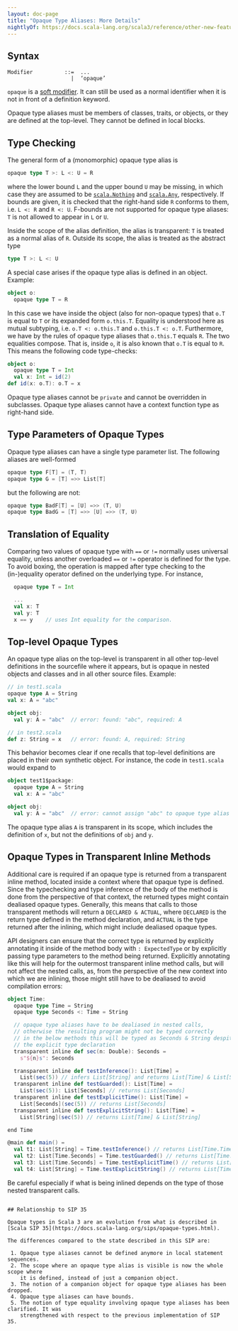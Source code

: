 ```yaml
---
layout: doc-page
title: "Opaque Type Aliases: More Details"
nightlyOf: https://docs.scala-lang.org/scala3/reference/other-new-features/opaques-details.html
---
```


## Syntax

```ebnf
Modifier          ::=  ...
                    |  ‘opaque’
```

`opaque` is a [soft modifier](../soft-modifier.md). It can still be used as a normal identifier when it is not in front of a definition keyword.

Opaque type aliases must be members of classes, traits, or objects, or they are defined
at the top-level. They cannot be defined in local blocks.

## Type Checking

The general form of a (monomorphic) opaque type alias is

```scala
opaque type T >: L <: U = R
```

where the lower bound `L` and the upper bound `U` may be missing, in which case they are assumed to be [`scala.Nothing`](https://scala-lang.org/api/3.x/scala/Nothing.html) and [`scala.Any`](https://scala-lang.org/api/3.x/scala/Any.html), respectively. If bounds are given, it is checked that the right-hand side `R` conforms to them, i.e. `L <: R` and `R <: U`. F-bounds are not supported for opaque type aliases: `T` is not allowed to appear in `L` or `U`.

Inside the scope of the alias definition, the alias is transparent: `T` is treated
as a normal alias of `R`. Outside its scope, the alias is treated as the abstract type
```scala
type T >: L <: U
```
A special case arises if the opaque type alias is defined in an object. Example:

```scala
object o:
  opaque type T = R
```

In this case we have inside the object (also for non-opaque types) that `o.T` is equal to
`T` or its expanded form `o.this.T`. Equality is understood here as mutual subtyping, i.e.
`o.T <: o.this.T` and `o.this.T <: o.T`. Furthermore, we have by the rules of opaque type aliases
that `o.this.T` equals `R`. The two equalities compose. That is, inside `o`, it is
also known that `o.T` is equal to `R`. This means the following code type-checks:

```scala
object o:
  opaque type T = Int
  val x: Int = id(2)
def id(x: o.T): o.T = x
```

Opaque type aliases cannot be `private` and cannot be overridden in subclasses.
Opaque type aliases cannot have a context function type as right-hand side.

## Type Parameters of Opaque Types

Opaque type aliases can have a single type parameter list. The following aliases
are well-formed
```scala
opaque type F[T] = (T, T)
opaque type G = [T] =>> List[T]
```
but the following are not:
```scala
opaque type BadF[T] = [U] =>> (T, U)
opaque type BadG = [T] =>> [U] =>> (T, U)
```

## Translation of Equality

Comparing two values of opaque type with `==` or `!=` normally uses universal equality,
unless another overloaded `==` or `!=` operator is defined for the type. To avoid
boxing, the operation is mapped after type checking to the (in-)equality operator
defined on the underlying type. For instance,
```scala
  opaque type T = Int

  ...
  val x: T
  val y: T
  x == y    // uses Int equality for the comparison.
```

## Top-level Opaque Types

An opaque type alias on the top-level is transparent in all other top-level definitions in the sourcefile where it appears, but is opaque in nested
objects and classes and in all other source files. Example:
```scala
// in test1.scala
opaque type A = String
val x: A = "abc"

object obj:
  val y: A = "abc"  // error: found: "abc", required: A

// in test2.scala
def z: String = x   // error: found: A, required: String
```
This behavior becomes clear if one recalls that top-level definitions are placed in their own synthetic object. For instance, the code in `test1.scala` would expand to
```scala
object test1$package:
  opaque type A = String
  val x: A = "abc"

object obj:
  val y: A = "abc"  // error: cannot assign "abc" to opaque type alias A
```
The opaque type alias `A` is transparent in its scope, which includes the definition of `x`, but not the definitions of `obj` and `y`.

## Opaque Types in Transparent Inline Methods

Additional care is required if an opaque type is returned from a transparent inline method, located inside a context where that opaque type is defined.
Since the typechecking and type inference of the body of the method is done from the perspective of that context, the returned types might contain dealiased opaque types. Generally, this means that calls to those transparent methods will return a `DECLARED & ACTUAL`, where `DECLARED` is the return type defined in the method declaration, and `ACTUAL` is the type returned after the inlining, which might include dealiased opaque types.

API designers can ensure that the correct type is returned by explicitly annotating it inside of the method body with `: ExpectedType` or by explicitly passing type parameters to the method being returned. Explicitly annotating like this will help for the outermost transparent inline method calls, but will not affect the nested calls, as, from the perspective of the new context into which we are inlining, those might still have to be dealiased to avoid compilation errors:

```scala
object Time:
  opaque type Time = String
  opaque type Seconds <: Time = String

  // opaque type aliases have to be dealiased in nested calls,
  // otherwise the resulting program might not be typed correctly
  // in the below methods this will be typed as Seconds & String despite
  // the explicit type declaration
  transparent inline def sec(n: Double): Seconds =
    s"${n}s": Seconds

  transparent inline def testInference(): List[Time] =
    List(sec(5)) // infers List[String] and returns List[Time] & List[String], not List[Seconds]
  transparent inline def testGuarded(): List[Time] =
    List(sec(5)): List[Seconds] // returns List[Seconds]
  transparent inline def testExplicitTime(): List[Time] =
    List[Seconds](sec(5)) // returns List[Seconds]
  transparent inline def testExplicitString(): List[Time] =
    List[String](sec(5)) // returns List[Time] & List[String]

end Time

@main def main() =
  val t1: List[String] = Time.testInference() // returns List[Time.Time] & List[String]
  val t2: List[Time.Seconds] = Time.testGuarded() // returns List[Time.Seconds]
  val t3: List[Time.Seconds] = Time.testExplicitTime() // returns List[Time.Seconds]
  val t4: List[String] = Time.testExplicitString() // returns List[Time.Time] & List[String]
```

Be careful especially if what is being inlined depends on the type of those nested transparent calls.
```

## Relationship to SIP 35

Opaque types in Scala 3 are an evolution from what is described in
[Scala SIP 35](https://docs.scala-lang.org/sips/opaque-types.html).

The differences compared to the state described in this SIP are:

 1. Opaque type aliases cannot be defined anymore in local statement sequences.
 2. The scope where an opaque type alias is visible is now the whole scope where
    it is defined, instead of just a companion object.
 3. The notion of a companion object for opaque type aliases has been dropped.
 4. Opaque type aliases can have bounds.
 5. The notion of type equality involving opaque type aliases has been clarified. It was
    strengthened with respect to the previous implementation of SIP 35.
